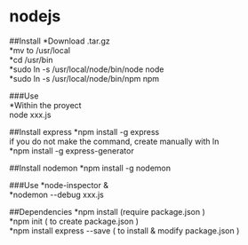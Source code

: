 # nodejs  

##Install
*Download .tar.gz  
*mv to /usr/local  
*cd /usr/bin  
*sudo ln -s /usr/local/node/bin/node node  
*sudo ln -s /usr/local/node/bin/npm npm  

###Use  
*Within the proyect  
	node xxx.js  

##Install express
*npm install -g express  
	if you do not make the command, create manually with ln  
*npm install -g express-generator  

##Install nodemon
*npm install -g nodemon  

###Use
*node-inspector &  
*nodemon --debug xxx.js

##Dependencies
*npm install (require package.json )  
*npm init ( to create package.json )  
*npm install express --save ( to install & modify package.json )  

